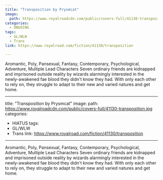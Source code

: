 ```yaml
---
title: "Transposition by Prysmcat"
image:
  path: https://www.royalroadcdn.com/public/covers-full/41130-transposition.jpg
categories:
  - ONGOING
tags:
  - GL/WLW
  - Trans
link: https://www.royalroad.com/fiction/41130/transposition

---
```

Aromantic, Poly, Pansexual, Fantasy, Contemporary, Psychological, Adventure, Multiple Lead Characters
Seven ordinary friends are kidnapped and imprisoned outside reality by wizards alarmingly interested in the newly-awakened fae blood they didn't know they had. With only each other to rely on, they struggle to adapt to their new and varied natures and get home.

---
title: "Transposition by Prysmcat"
image:
  path: https://www.royalroadcdn.com/public/covers-full/41130-transposition.jpg
categories:
  - HIATUS
tags:
  - GL/WLW
  - Trans
link: https://www.royalroad.com/fiction/41130/transposition

---
Aromantic, Poly, Pansexual, Fantasy, Contemporary, Psychological, Adventure, Multiple Lead Characters
Seven ordinary friends are kidnapped and imprisoned outside reality by wizards alarmingly interested in the newly-awakened fae blood they didn't know they had. With only each other to rely on, they struggle to adapt to their new and varied natures and get home.


